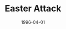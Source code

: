 ---
mission_id: easter
slug: "easter-attack"
editorsChoice:
title: "Easter Attack"
authors: 
    - "Ron L. Davis"
date: 1996-04-01
filename: "/missions/easter.zip"
description: "The Empire has discovered a new source of Revives and Extra Lives, a small monastary on a planet in the Milky Way Galaxy. They have sent a team to kill the inhabitants of the monastary and secure the plans for their construction. One of the monks managed to escape, and has contacted the Alliance with details of the Empire's attack. As Kyle Katarn, you are sent to recover the plans of the items' construction, and load the remaining Revives and Extra Lives into your ship."
cover: "easter.png"
levelReplaced:	SECBASE
difficulty: no
bm:	no
fme: no
wax: no
three_do: no
voc: no
gmd: no
vue: no
lfd: no
base: "New level from scratch" 
editors: "DFUSE, DFLE 0.96"

---
